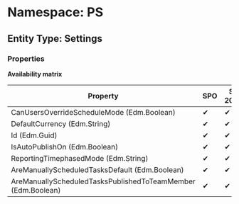 # Namespace: PS
## Entity Type: Settings

### Properties

**Availability matrix**

Property | SPO | SP 2019 | SP 2016 | SP 2013
----------|-----|---------|---------|--------
CanUsersOverrideScheduleMode (Edm.Boolean) | ✔ | ✔ | ✖ | ✖
DefaultCurrency (Edm.String) | ✔ | ✔ | ✖ | ✖
Id (Edm.Guid) | ✔ | ✔ | ✖ | ✖
IsAutoPublishOn (Edm.Boolean) | ✔ | ✔ | ✖ | ✖
ReportingTimephasedMode (Edm.String) | ✔ | ✔ | ✖ | ✖
AreManuallyScheduledTasksDefault (Edm.Boolean) | ✔ | ✔ | ✖ | ✖
AreManuallyScheduledTasksPublishedToTeamMember (Edm.Boolean) | ✔ | ✔ | ✖ | ✖

